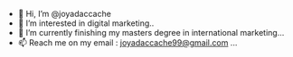 - 👋 Hi, I’m @joyadaccache
- 👀 I’m interested in digital marketing..
- 🌱 I’m currently finishing my masters degree in international marketing...
- 📫 Reach me on my email : joyadaccache99@gmail.com ...

<!---
joyadaccache/joyadaccache is a ✨ special ✨ repository because its `README.md` (this file) appears on your GitHub profile.
You can click the Preview link to take a look at your changes.
--->
